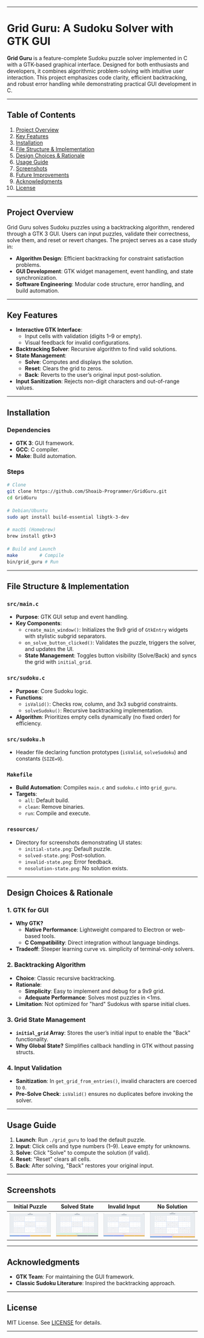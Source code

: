 
---

# Grid Guru: A Sudoku Solver with GTK GUI  
**Grid Guru** is a feature-complete Sudoku puzzle solver implemented in C with a GTK-based graphical interface. Designed for both enthusiasts and developers, it combines algorithmic problem-solving with intuitive user interaction. This project emphasizes code clarity, efficient backtracking, and robust error handling while demonstrating practical GUI development in C.

---

## Table of Contents  
1. [Project Overview](#project-overview)  
2. [Key Features](#key-features)  
3. [Installation](#installation)  
4. [File Structure & Implementation](#file-structure--implementation)  
5. [Design Choices & Rationale](#design-choices--rationale)  
6. [Usage Guide](#usage-guide)  
7. [Screenshots](#screenshots)  
8. [Future Improvements](#future-improvements)  
9. [Acknowledgments](#acknowledgments)  
10. [License](#license)  

---

## Project Overview  
Grid Guru solves Sudoku puzzles using a backtracking algorithm, rendered through a GTK 3 GUI. Users can input puzzles, validate their correctness, solve them, and reset or revert changes. The project serves as a case study in:  
- **Algorithm Design**: Efficient backtracking for constraint satisfaction problems.  
- **GUI Development**: GTK widget management, event handling, and state synchronization.  
- **Software Engineering**: Modular code structure, error handling, and build automation.  

---

## Key Features  
- **Interactive GTK Interface**:  
  - Input cells with validation (digits 1–9 or empty).  
  - Visual feedback for invalid configurations.  
- **Backtracking Solver**: Recursive algorithm to find valid solutions.  
- **State Management**:  
  - **Solve**: Computes and displays the solution.  
  - **Reset**: Clears the grid to zeros.  
  - **Back**: Reverts to the user’s original input post-solution.  
- **Input Sanitization**: Rejects non-digit characters and out-of-range values.  

---

## Installation  
### Dependencies  
- **GTK 3**: GUI framework.  
- **GCC**: C compiler.  
- **Make**: Build automation.  

### Steps  
```bash
# Clone
git clone https://github.com/Shoaib-Programmer/GridGuru.git
cd GridGuru

# Debian/Ubuntu
sudo apt install build-essential libgtk-3-dev

# macOS (Homebrew)
brew install gtk+3

# Build and Launch
make        # Compile
bin/grid_guru # Run
```

---

## File Structure & Implementation  
### `src/main.c`  
- **Purpose**: GTK GUI setup and event handling.  
- **Key Components**:  
  - `create_main_window()`: Initializes the 9x9 grid of `GtkEntry` widgets with stylistic subgrid separators.  
  - `on_solve_button_clicked()`: Validates the puzzle, triggers the solver, and updates the UI.  
  - **State Management**: Toggles button visibility (Solve/Back) and syncs the grid with `initial_grid`.  

### `src/sudoku.c`  
- **Purpose**: Core Sudoku logic.  
- **Functions**:  
  - `isValid()`: Checks row, column, and 3x3 subgrid constraints.  
  - `solveSudoku()`: Recursive backtracking implementation.  
- **Algorithm**: Prioritizes empty cells dynamically (no fixed order) for efficiency.  

### `src/sudoku.h`  
- Header file declaring function prototypes (`isValid`, `solveSudoku`) and constants (`SIZE=9`).  

### `Makefile`  
- **Build Automation**: Compiles `main.c` and `sudoku.c` into `grid_guru`.  
- **Targets**:  
  - `all`: Default build.  
  - `clean`: Remove binaries.  
  - `run`: Compile and execute.  

### `resources/`  
- Directory for screenshots demonstrating UI states:  
  - `initial-state.png`: Default puzzle.  
  - `solved-state.png`: Post-solution.  
  - `invalid-state.png`: Error feedback.  
  - `nosolution-state.png`: No solution exists.

---

## Design Choices & Rationale  
### 1. **GTK for GUI**  
- **Why GTK?**  
  - **Native Performance**: Lightweight compared to Electron or web-based tools.  
  - **C Compatibility**: Direct integration without language bindings.  
- **Tradeoff**: Steeper learning curve vs. simplicity of terminal-only solvers.  

### 2. **Backtracking Algorithm**  
- **Choice**: Classic recursive backtracking.  
- **Rationale**:  
  - **Simplicity**: Easy to implement and debug for a 9x9 grid.  
  - **Adequate Performance**: Solves most puzzles in <1ms.  
- **Limitation**: Not optimized for "hard" Sudokus with sparse initial clues.  

### 3. **Grid State Management**  
- **`initial_grid` Array**: Stores the user’s initial input to enable the "Back" functionality.  
- **Why Global State?** Simplifies callback handling in GTK without passing structs.  

### 4. **Input Validation**  
- **Sanitization**: In `get_grid_from_entries()`, invalid characters are coerced to `0`.  
- **Pre-Solve Check**: `isValid()` ensures no duplicates before invoking the solver.  

---

## Usage Guide  
1. **Launch**: Run `./grid_guru` to load the default puzzle.  
2. **Input**: Click cells and type numbers (1–9). Leave empty for unknowns.  
3. **Solve**: Click "Solve" to compute the solution (if valid).  
4. **Reset**: "Reset" clears all cells.  
5. **Back**: After solving, "Back" restores your original input.  

---

## Screenshots  
| Initial Puzzle | Solved State | Invalid Input | No Solution |  
|----------------|--------------|---------------|-------------|  
| ![Initial](resources/screenshots/initial-state.png) | ![Solved](resources/screenshots/solved-state.png) | ![Invalid](resources/screenshots/invalid-state.png) | ![No Solution](resources/screenshots/nosolution-state.png) |  

---

<!-- ## Future Improvements  
1. **Optimized Solvers**: Implement Dancing Links (Algorithm X) for harder puzzles.  
2. **Puzzle Generator**: Create random valid Sudokus of varying difficulty.  
3. **Undo/Redo**: Enhance user experience with action history.  

--- -->

## Acknowledgments  
- **GTK Team**: For maintaining the GUI framework.  
- **Classic Sudoku Literature**: Inspired the backtracking approach.  

---

## License  
MIT License. See [LICENSE](LICENSE) for details.

--- 
